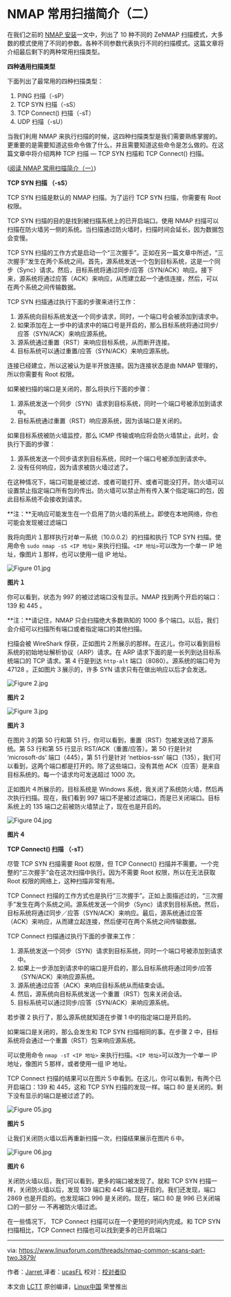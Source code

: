 NMAP 常用扫描简介（二）
=====================



在我们之前的 [NMAP 安装][1]一文中，列出了 10 种不同的 ZeNMAP 扫描模式，大多数的模式使用了不同的参数。各种不同参数代表执行不同的扫描模式。这篇文章将介绍最后剩下的两种常用扫描类型。

**四种通用扫描类型**

下面列出了最常用的四种扫描类型：

1.  PING 扫描（-sP）
2.  TCP SYN 扫描（-sS）
3.  TCP Connect() 扫描（-sT）
4.  UDP 扫描（-sU）

当我们利用 NMAP 来执行扫描的时候，这四种扫描类型是我们需要熟练掌握的。更重要的是需要知道这些命令做了什么，并且需要知道这些命令是怎么做的。在这篇文章中将介绍两种 TCP 扫描 — TCP SYN 扫描和 TCP Connect() 扫描。

([阅读 NMAP 常用扫描简介（一）][2])

**TCP SYN 扫描 （-sS）**

TCP SYN 扫描是默认的 NMAP 扫描。为了运行 TCP SYN 扫描，你需要有 Root 权限。

TCP SYN 扫描的目的是找到被扫描系统上的已开启端口。使用 NMAP 扫描可以扫描在防火墙另一侧的系统。当扫描通过防火墙时，扫描时间会延长，因为数据包会变慢。

TCP SYN 扫描的工作方式是启动一个“三次握手”。正如在另一篇文章中所述，“三次握手”发生在两个系统之间。首先，源系统发送一个包到目标系统，这是一个同步（Sync）请求。然后，目标系统将通过同步/应答（SYN/ACK）响应。接下来，源系统将通过应答（ACK）来响应，从而建立起一个通信连接，然后，可以在两个系统之间传输数据。

TCP SYN 扫描通过执行下面的步骤来进行工作：

1.  源系统向目标系统发送一个同步请求，同时，一个端口号会被添加到请求中。
2.  如果添加在上一步中的请求中的端口号是开启的，那么目标系统将通过同步/应答（SYN/ACK）来响应源系统。
3.  源系统通过重置（RST）来响应目标系统，从而断开连接。
4.  目标系统可以通过重置/应答（SYN/ACK）来响应源系统。

连接已经建立，所以这被认为是半开放连接。因为连接状态是由 NMAP 管理的，所以你需要有 Root 权限。

如果被扫描的端口是关闭的，那么将执行下面的步骤：

1.  源系统发送一个同步（SYN）请求到目标系统，同时一个端口号被添加到请求中。
2.  目标系统通过重置（RST）响应源系统，因为该端口是关闭的。

如果目标系统被防火墙监控，那么 ICMP 传输或响应将会防火墙禁止，此时，会执行下面的步骤：

1.  源系统发送一个同步请求到目标系统，同时一个端口号被添加到请求中。
2.  没有任何响应，因为请求被防火墙过滤了。

在这种情况下，端口可能是被过滤、或者可能打开、或者可能没打开。防火墙可以设置禁止指定端口所有包的传出。防火墙可以禁止所有传入某个指定端口的包，因此目标系统不会接收到请求。

**注：**无响应可能发生在一个启用了防火墙的系统上。即使在本地网络，你也可能会发现被过滤端口

我将向图片１那样执行对单一系统（10.0.0.2）的扫描和执行 TCP SYN 扫描。使用命令 `sudo nmap -sS <IP 地址>` 来执行扫描。`<IP 地址>`可以改为一个单一 IP 地址，像图片１那样，也可以使用一组 IP 地址。

 ![Figure 01.jpg](https://www.linuxforum.com/attachments/figure-01-jpg.119/)

**图片１**

你可以看到，状态为 997 的被过滤端口没有显示。NMAP 找到两个开启的端口：139 和 445 。

**注：**请记住，NMAP 只会扫描绝大多数熟知的 1000 多个端口。以后，我们会介绍可以扫描所有端口或者指定端口的其他扫描。

扫描会被 WireShark 俘获，正如图片２所展示的那样。在这儿，你可以看到目标系统的初始地址解析协议（ARP）请求。在 ARP 请求下面的是一长列到达目标系统端口的 TCP 请求。第 4 行是到达 `http-alt` 端口（8080）。源系统的端口号为 47128 。正如图片３展示的，许多 SYN 请求只有在做出响应以后才会发送。

 ![Figure 2.jpg](https://www.linuxforum.com/attachments/figure-2-jpg.120/)

**图片２**

 ![Figure 3.jpg](https://www.linuxforum.com/attachments/figure-3-jpg.121/)

**图片３**

在图片３的第 50 行和第 51 行，你可以看到，重置（RST）包被发送给了源系统。第 53 行和第 55 行显示 RST/ACK（重置/应答）。第 50 行是针对 ‘microsoft-ds’ 端口（445），第 51 行是针对 ‘netbios-ssn’ 端口（135），我们可以看到，这两个端口都是打开的。除了这些端口，没有其他 ACK（应答）是来自目标系统的。每一个请求均可发送超过 1000 次。

正如图片４所展示的，目标系统是 Windows 系统，我关闭了系统防火墙，然后再次执行扫描。现在，我们看到 997 端口不是被过滤端口，而是已关闭端口。目标系统上的 135 端口之前被防火墙禁止了，现在也是开启的。

 ![Figure 04.jpg](https://www.linuxforum.com/attachments/figure-04-jpg.122/)

**图片４**

**TCP Connect() 扫描 （-sT）**

尽管 TCP SYN 扫描需要 Root 权限，但 TCP Connect() 扫描并不需要。一个完整的“三次握手”会在这次扫描中执行。因为不需要 Root 权限，所以在无法获取 Root 权限的网络上，这种扫描非常有用。

TCP Connect 扫描的工作方式也是执行“三次握手”。正如上面描述过的，“三次握手”发生在两个系统之间。源系统发送一个同步（Sync）请求到目标系统。然后，目标系统将通过同步／应答（SYN/ACK）来响应。最后，源系统通过应答（ACK）来响应，从而建立起连接，然后便可在两个系统之间传输数据。

TCP Connect 扫描通过执行下面的步骤来工作：

1.  源系统发送一个同步（SYN）请求到目标系统，同时一个端口号被添加到请求中。
2.  如果上一步添加到请求中的端口是开启的，那么目标系统将通过同步/应答（SYN/ACK）来响应源系统。
3.  源系统通过应答（ACK）来响应目标系统从而结束会话。
4.  然后，源系统向目标系统发送一个重置（RST）包来关闭会话。
5.  目标系统可以通过同步/应答（SYN/ACK）来响应源系统。

若步骤 2 执行了，那么源系统就知道在步骤 1 中的指定端口是开启的。

如果端口是关闭的，那么会发生和 TCP SYN 扫描相同的事。在步骤 2 中，目标系统将会通过一个重置（RST）包来响应源系统。

可以使用命令 `nmap -sT <IP 地址>` 来执行扫描。`<IP 地址>`可以改为一个单一 IP 地址，像图片５那样，或者使用一组 IP 地址。

TCP Connect 扫描的结果可以在图片５中看到。在这儿，你可以看到，有两个已开启端口：139 和 445，这和 TCP SYN 扫描的发现一样。端口 80 是关闭的。剩下没有显示的端口是被过滤了的。

 ![Figure 05.jpg](https://www.linuxforum.com/attachments/figure-05-jpg.123/)

**图片５**

让我们关闭防火墙以后再重新扫描一次，扫描结果展示在图片６中。

![Figure 06.jpg](https://www.linuxforum.com/attachments/figure-06-jpg.124/)

**图片６**

关闭防火墙以后，我们可以看到，更多的端口被发现了。就和 TCP SYN 扫描一样，关闭防火墙以后，发现 139 端口和 445 端口是开启的。我们还发现，端口 2869 也是开启的。也发现端口 996 是关闭的。现在，端口 80 是 996 已关闭端口的一部分 — 不再被防火墙过滤。

在一些情况下， TCP Connect 扫描可以在一个更短的时间内完成。和 TCP SYN 扫描相比，TCP Connect 扫描也可以找到更多的已开启端口

--------------------------------------------------------------------------------

via: https://www.linuxforum.com/threads/nmap-common-scans-part-two.3879/

作者：[Jarret ][a]
译者：[ucasFL](https://github.com/ucasFL)
校对：[校对者ID](https://github.com/校对者ID)

本文由 [LCTT](https://github.com/LCTT/TranslateProject) 原创编译，[Linux中国](https://linux.cn/) 荣誉推出

[a]:https://www.linuxforum.com/members/jarret.268/
[1]:https://www.linuxforum.com/threads/nmap-installation.3431/
[2]:https://linux.cn/article-8346-1.html／
